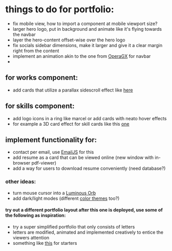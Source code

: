 
# things to do for portfolio:

- fix mobile view, how to import a component at mobile viewport size?
- larger hero logo, put in background and animate like it's flying towards the navbar
- layer the hero-content offset-wise over the hero logo
- fix socials sidebar dimensions, make it larger and give it a clear margin right from the content
- implement an animation akin to the one from [OperaGX](https://www.opera.com/de/gx) for navbar
- 
##  for works component:

- add cards that utilize a parallax sidescroll effect like [here](https://www.youtube.com/watch?v=PkADl0HubMY)

## for skills component:

- add logo icons in a ring like marcel or add cards with neato hover effects
- for example a 3D card effect for skill cards like this [one](https://www.youtube.com/watch?v=Z-3tPXf9a7M)

## implement functionality for:

- contact per email, use [EmailJS](https://www.emailjs.com/) for this
- add resume as a card that can be viewed online (new window with in-browser pdf-viewer)
- add a way for users to download resume conveniently (need database?)

### other ideas:

- turn mouse cursor into a [Luminous Orb](https://www.youtube.com/watch?v=CZIJKkwc8l8)
- add dark/light modes (different [color themes](https://www.youtube.com/shorts/Klveg8tsY54) too?)

#### try out a different portfolio layout after this one is deployed, use some of the following as inspiration:

- try a super simplified portfolio that only consists of letters
- letters are modified, animated and implemented creatively to entice the viewers attention
- something like [this](https://www.youtube.com/watch?v=owpaafxvkjU) for starters